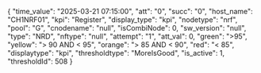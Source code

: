 {
            "time_value": "2025-03-21 07:15:00",
            "att": "0",
            "succ": "0",
            "host_name": "CH1NRF01",
            "kpi": "Register",
            "display_type": "kpi",
            "nodetype": "nrf",
            "pool": "G",
            "cnodename": "null",
            "isCombiNode": 0,
            "sw_version": "null",
            "type": "NRD",
            "nftype": "null",
            "attempt": "1",
            "att_val": 0,
            "green": ">95",
            "yellow": "> 90 AND < 95",
            "orange": ">  85 AND <  90",
            "red": "< 85",
            "displaytype": "kpi",
            "thresholdtype": "MoreIsGood",
            "is_active": 1,
            "thresholdId": 508
        }
